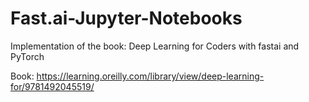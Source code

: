 # Fast.ai-Jupyter-Notebooks
Implementation of the book: Deep Learning for Coders with fastai and PyTorch


Book: https://learning.oreilly.com/library/view/deep-learning-for/9781492045519/
